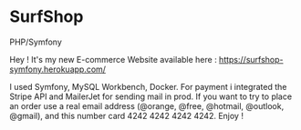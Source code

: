 # SurfShop
PHP/Symfony

Hey ! 
It's my new E-commerce Website available here : https://surfshop-symfony.herokuapp.com/

I used Symfony, MySQL Workbench, Docker. For payment i integrated  the Stripe API and MailerJet for sending mail in prod.
If you want to try to place an order use a real email address (@orange, @free, @hotmail, @outlook, @gmail), and this number card 4242 4242 4242 4242.
Enjoy !
